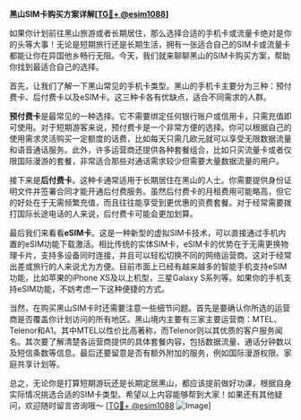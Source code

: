 **黑山SIM卡购买方案详解[[TG💪+ @esim1088](https://t.me/s/esim1088)]**

如果你计划前往黑山旅游或者长期居住，那么选择合适的手机卡或流量卡绝对是你的头等大事！无论是短期旅行还是长期生活，拥有一张适合自己的SIM卡或流量卡都能让你在异国他乡畅行无阻。今天，我们就来聊聊黑山的SIM卡购买方案，帮助你找到最适合自己的选择。

首先，让我们了解一下黑山常见的手机卡类型。黑山的手机卡主要分为三种：预付费卡、后付费卡以及eSIM卡。这三种卡各有优缺点，适合不同需求的人群。

**预付费卡**是最常见的一种选择。它不需要绑定任何银行账户或信用卡，只需充值即可使用。对于短期游客来说，预付费卡是一个非常方便的选择。你可以根据自己的使用需求灵活购买一定额度的话费，比如每天只需几欧元就可以享受无限数据流量和语音通话服务。此外，许多运营商还提供各种套餐组合，比如只买流量卡或者仅限国际漫游的套餐，非常适合那些对通话需求较少但需要大量数据流量的用户。

接下来是**后付费卡**。这种卡通常适用于长期居住在黑山的人士。你需要提供身份证明文件并签署合同才能开通后付费服务。虽然后付费卡的月租费用可能略高，但它的好处在于无需频繁充值，而且往往能享受到更优惠的资费套餐。对于经常需要拨打国际长途电话的人来说，后付费卡可能会更加划算。

最后我们来看看**eSIM卡**。这是一种新型的虚拟SIM卡技术，可以直接通过手机内置的eSIM功能下载激活。相比传统的实体SIM卡，eSIM卡的优势在于无需更换物理卡片，支持多设备同时连接，并且可以轻松切换不同的网络运营商。这对于经常出差或旅行的人来说尤为方便。目前市面上已经有越来越多的智能手机支持eSIM功能，比如苹果的iPhone XS及以上机型，三星Galaxy S系列等。如果你的手机支持eSIM功能，不妨考虑一下这种便捷的方式。

当然，在购买黑山SIM卡时还需要注意一些细节问题。首先是要确认你所选的运营商是否覆盖你计划访问的所有地区。黑山境内主要有三家主要运营商：MTEL、Telenor和A1。其中MTEL以性价比高著称，而Telenor则以其优质的客户服务闻名。其次要了解清楚各运营商提供的具体套餐内容，包括数据流量、通话分钟数以及短信条数等信息。最后还要留意是否有额外附加的服务，例如国际漫游权限、家庭共享计划等。

总之，无论你是打算短期游玩还是长期定居黑山，都应该提前做好功课，根据自身实际情况挑选合适的SIM卡类型。希望以上内容能够帮到大家！如果还有其他疑问，欢迎随时留言咨询哦～ [[TG💪+ @esim1088](https://t.me/s/esim1088) ![Image](https://i.postimg.cc/4NQfJmqS/Snipaste-2025-05-13-00-14-12.png)]